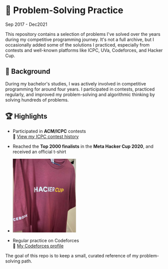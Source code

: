 # 🧠 Problem-Solving Practice
 Sep 2017 - Dec2021

This repository contains a selection of problems I've solved over the years during my competitive programming journey. It's not a full archive, but I occasionally added some of the solutions I practiced, especially from contests and well-known platforms like ICPC, UVa, Codeforces, and Hacker Cup.

## 📌 Background

During my bachelor's studies, I was actively involved in competitive programming for around four years. I participated in contests, practiced regularly, and improved my problem-solving and algorithmic thinking by solving hundreds of problems.

## 🏆 Highlights

- Participated in **ACM/ICPC** contests  
  🔗 [View my ICPC contest history](https://icpc.global/ICPCID/WFTQ331WWSF4)

- Reached the **Top 2000 finalists** in the **Meta Hacker Cup 2020**, and received an official t-shirt
- <img src="hacker-cup.jpg" alt="Meta Hacker Cup T-shirt" style="width:200px;">


- Regular practice on Codeforces  
  🔗 [My Codeforces profile](https://codeforces.com/profile/moniba)


The goal of this repo is to keep a small, curated reference of my problem-solving path.
